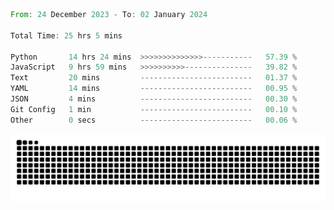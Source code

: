 <!--START_SECTION:waka-->

```rust
From: 24 December 2023 - To: 02 January 2024

Total Time: 25 hrs 5 mins

Python       14 hrs 24 mins  >>>>>>>>>>>>>>-----------   57.39 %
JavaScript   9 hrs 59 mins   >>>>>>>>>>---------------   39.82 %
Text         20 mins         -------------------------   01.37 %
YAML         14 mins         -------------------------   00.95 %
JSON         4 mins          -------------------------   00.30 %
Git Config   1 min           -------------------------   00.10 %
Other        0 secs          -------------------------   00.06 %
```

<!--END_SECTION:waka-->


<picture>
  <source media="(prefers-color-scheme: dark)" srcset="https://raw.githubusercontent.com/jeerawut97/jeerawut97/output/github-contribution-grid-snake.svg">
  <img alt="github contribution grid snake animation" src="https://raw.githubusercontent.com/jeerawut97/jeerawut97/output/github-contribution-grid-snake.svg">
</picture>
